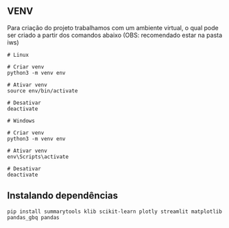 ## VENV
Para criação do projeto trabalhamos com um ambiente virtual, o qual pode ser criado a partir dos comandos abaixo (OBS: recomendado estar na pasta iws)

```
# Linux

# Criar venv
python3 -m venv env

# Ativar venv
source env/bin/activate

# Desativar
deactivate
```
```
# Windows

# Criar venv
python3 -m venv env

# Ativar venv
env\Scripts\activate

# Desativar
deactivate
```

## Instalando dependências 
```
pip install summarytools klib scikit-learn plotly streamlit matplotlib pandas_gbq pandas
```